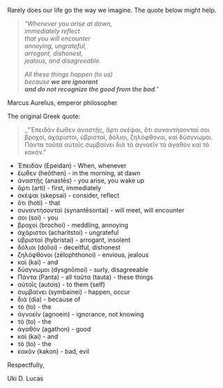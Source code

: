 Rarely does our life go the way we imagine. The quote below might help.

> _"Whenever you arise at dawn,_  
> _immediately reflect_  
> _that you will encounter_  
> _annoying, ungrateful,_  
> _arrogant, dishonest,_  
> _jealous, and disagreeable._  
>   
> _All these things happen (to us)_  
> _because_ **_we are ignorant_**  
> **_and do not recognize the good from the bad_**_."_

Marcus Aurelius, emperor philosopher

The original Greek quote:

> _"Ἐπειδὰν ἕωθεν ἀναστῇς, ἄρτι σκέψαι, ὅτι συναντήσονταί σοι βροχοί, ἀχάριστοι, ὑβρισταί, δόλιοι, ζηλόφθονοι, καὶ δύσγνωμοι. Πάντα ταῦτα αὐτοῖς συμβαίνει διὰ τὸ ἀγνοεῖν τὸ ἀγαθὸν καὶ τὸ κακόν."

- Ἐπειδὰν (Epeidan) - When, whenever
- ἕωθεν (heōthen) - in the morning, at dawn
- ἀναστῇς (anastēs) - you arise, you wake up
- ἄρτι (arti) - first, immediately
- σκέψαι (skepsai) - consider, reflect
- ὅτι (hoti) - that
- συναντήσονταί (synantēsontai) - will meet, will encounter
- σοι (soi) - you
- βροχοί (brochoi) - meddling, annoying
- ἀχάριστοι (acharitstoi) - ungrateful
- ὑβρισταί (hybristai) - arrogant, insolent
- δόλιοι (dolioi) - deceitful, dishonest
- ζηλόφθονοι (zēlophthonoi) - envious, jealous
- καὶ (kai) - and
- δύσγνωμοι (dysgnōmoi) - surly, disagreeable
- Πάντα (Panta) - all ταῦτα (tauta) - these things
- αὐτοῖς (autois) - to them (self)
- συμβαίνει (symbainei) - happen, occur
- διὰ (dia) - because of
- τὸ (to) - the
- ἀγνοεῖν (agnoein) - ignorance, not knowing
- τὸ (to) - the
- ἀγαθὸν (agathon) - good
- καὶ (kai) - and
- τὸ (to) - the
- κακόν (kakon) - bad, evil

  
Respectfully,  
  
Uki D. Lucas